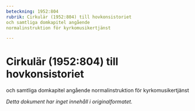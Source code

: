 ```yaml
---
beteckning: 1952:804
rubrik: Cirkulär (1952:804) till hovkonsistoriet 
och samtliga domkapitel angående
normalinstruktion för kyrkomusikertjänst

---
```

# Cirkulär (1952:804) till hovkonsistoriet 
och samtliga domkapitel angående
normalinstruktion för kyrkomusikertjänst

*Detta dokument har inget innehåll i originalformatet.*